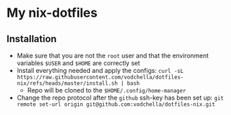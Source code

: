 My nix-dotfiles
===========

Installation
-------------
* Make sure that you are not the `root` user and that the environment variables `$USER` and `$HOME` are correctly set
* Install everything needed and apply the configs: `curl -sL https://raw.githubusercontent.com/vodchella/dotfiles-nix/refs/heads/master/install.sh | bash`
  - Repo will be cloned to the `$HOME/.config/home-manager`
* Change the repo protocol after the `github` ssh-key has been set up: `git remote set-url origin git@github.com:vodchella/dotfiles-nix.git`
